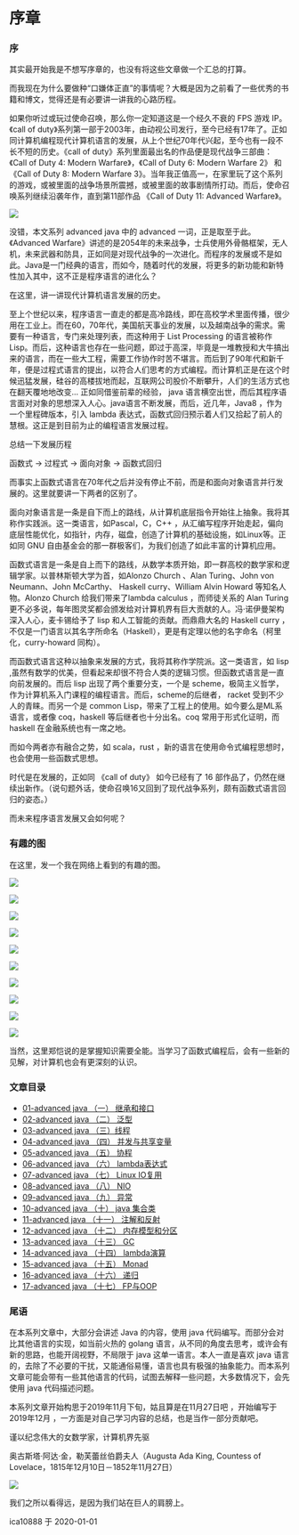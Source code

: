 # 序章

### 序

其实最开始我是不想写序章的，也没有将这些文章做一个汇总的打算。

而我现在为什么要做种“口嫌体正直”的事情呢？大概是因为之前看了一些优秀的书籍和博文，觉得还是有必要讲一讲我的心路历程。

如果你听过或玩过使命召唤，那么你一定知道这是一个经久不衰的 FPS 游戏 IP。《call of duty》系列第一部于2003年，由动视公司发行，至今已经有17年了。正如同计算机编程现代计算机语言的发展，从上个世纪70年代兴起，至今也有一段不长不短的历史。《call of duty》系列里面最出名的作品便是现代战争三部曲：《Call of Duty 4: Modern Warfare》，《Call of Duty 6: Modern Warfare 2》 和 《Call of Duty 8: Modern Warfare 3》。当年我正值高一，在家里玩了这个系列的游戏，或被里面的战争场景所震撼，或被里面的故事剧情所打动。而后，使命召唤系列继续沿袭年作，直到第11部作品 《Call of Duty 11: Advanced Warfare》。

![](img/cod.jpg)


没错，本文系列 advanced java 中的  advanced 一词，正是取至于此。《Advanced Warfare》讲述的是2054年的未来战争，士兵使用外骨骼框架，无人机，未来武器和防具，正如同是对现代战争的一次进化。而程序的发展或不是如此。Java是一门经典的语言，而如今，随着时代的发展，将更多的新功能和新特性加入其中，这不正是程序语言的进化么？

在这里，讲一讲现代计算机语言发展的历史。

至上个世纪以来，程序语言一直走的都是高冷路线，即在高校学术里面传播，很少用在工业上。而在60，70年代，美国航天事业的发展，以及越南战争的需求。需要有一种语言，专门来处理列表，而这种用于 List Processing 的语言被称作Lisp。而后，这种语言也存在一些问题，即过于高深，毕竟是一堆教授和大牛搞出来的语言，而在一些大工程，需要工作协作时苦不堪言。而后到了90年代和新千年，便是过程式语言的提出，以符合人们思考的方式编程。而计算机正是在这个时候迅猛发展，硅谷的高楼拔地而起，互联网公司股价不断攀升，人们的生活方式也在翻天覆地地改变... 正如同借鉴前辈的经验， java 语言横空出世，而后其程序语言面对对象的思想深入人心。java语言不断发展，而后，近几年，Java8 ，作为一个里程碑版本，引入 lambda 表达式，函数式回归预示着人们又拾起了前人的慧根。这正是到目前为止的编程语言发展过程。

总结一下发展历程

 函数式 -> 过程式 -> 面向对象 -> 函数式回归 

而事实上函数式语言在70年代之后并没有停止不前，而是和面向对象语言并行发展的。这里就要讲一下两者的区别了。

面向对象语言是一条是自下而上的路线，从计算机底层指令开始往上抽象。我将其称作实践派。这一类语言，如Pascal，C，C++ ，从汇编写程序开始走起，偏向底层性能优化，如指针，内存，磁盘，创造了计算机的基础设施，如Linux等。正如同 GNU 自由基金会的那一群极客们，为我们创造了如此丰富的计算机应用。

函数式语言是一条是自上而下的路线，从数学本质开始，即一群高校的数学家和逻辑学家。以普林斯顿大学为首，如Alonzo Church 、Alan Turing、John von Neumann、John McCarthy、  Haskell curry、William Alvin Howard 等知名人物。Alonzo Church 给我们带来了lambda calculus ，而师徒关系的 Alan Turing 更不必多说，每年图灵奖都会颁发给对计算机界有巨大贡献的人。冯·诺伊曼架构深入人心，麦卡锡给予了 lisp 和人工智能的贡献。而鼎鼎大名的 Haskell curry ，不仅是一门语言以其名字所命名（Haskell），更是有定理以他的名字命名（柯里化，curry-howard 同构）。

而函数式语言这种以抽象来发展的方式，我将其称作学院派。这一类语言，如 lisp  ,虽然有数学的优美，但看起来却很不符合人类的逻辑习惯。但函数式语言是一直向前发展的。而后 lisp 出现了两个重要分支，一个是 scheme，极简主义哲学，作为计算机系入门课程的编程语言。而后，scheme的后继者， racket 受到不少人的青睐。而另一个是 common Lisp，带来了工程上的使用。如今要么是ML系语言，或者像 coq，haskell 等后继者也十分出名。coq 常用于形式化证明，而 haskell 在金融系统也有一席之地。

而如今两者亦有融合之势，如 scala，rust ，新的语言在使用命令式编程思想时，也会使用一些函数式思想。

时代是在发展的，正如同 《call of duty》 如今已经有了 16 部作品了，仍然在继续出新作。（说句题外话，使命召唤16又回到了现代战争系列，颇有函数式语言回归的姿态。）

而未来程序语言发展又会如何呢？

### 有趣的图

在这里，发一个我在网络上看到的有趣的图。

![](img/fp1.jpg)

![](img/fp2.jpg)

![](img/fp3.jpg)

![](img/fp4.jpg)

![](img/fp5.jpg)

![](img/fp6.jpg)

![](img/fp7.jpg)

![](img/fp8.jpg)

![](img/fp9.jpg)

![](img/fp10.jpg)

当然，这里郑恺说的是掌握知识需要全能。当学习了函数式编程后，会有一些新的见解，对计算机也会有更深刻的认识。

### 文章目录

- [01-advanced java （一） 继承和接口](docs/01-advancedjava（一）继承和接口.md)
- [02-advanced java （二） 泛型](docs/02-advancedjava（二）泛型.md)
- [03-advanced java （三）线程](docs/03-advancedjava（三）线程.md)
- [04-advanced java （四） 并发与共享变量](docs/04-advancedjava（四）并发与共享变量.md)
- [05-advanced java （五） 协程](docs/05-advancedjava（五）协程.md)
- [06-advanced java （六） lambda表达式](docs/06-advancedjava（六）lambda表达式.md)
- [07-advanced java （七） Linux IO复用](docs/07-advancedjava（七）LinuxIO复用.md)
- [08-advanced java （八） NIO](docs/08-advancedjava（八）NIO.md)
- [09-advanced java （九） 异常](docs/09-advancedjava（九）异常.md)
- [10-advanced java （十） java 集合类](docs/10-advancedjava（十）java集合类.md)
- [11-advanced java （十一） 注解和反射](docs/11-advancedjava（十一）注解和反射.md)
- [12-advanced java （十二） 内存模型和分区](docs/12-advancedjava（十二）内存模型和分区.md)
- [13-advanced java （十三） GC](docs/13-advancedjava（十三）GC.md)
- [14-advanced java （十四） lambda演算](docs/14-advancedjava（十四）lambda演算.md)
- [15-advanced java （十五） Monad](docs/15-advancedjava（十五）Monad.md)
- [16-advanced java （十六） 递归](docs/16-advancedjava（十六）递归.md)
- [17-advanced java （十七） FP与OOP](docs/17-advancedjava（十七）FP与OOP.md)


### 尾语

在本系列文章中，大部分会讲述 Java 的内容，使用 java 代码编写。而部分会对比其他语言的实现，如当前火热的  golang 语言，从不同的角度去思考，或许会有新的思路，也能开阔视野，不局限于 java 这单一语言。本人一直是喜欢 java 语言的，去除了不必要的干扰，又能通俗易懂，语言也具有极强的抽象能力。而本系列文章可能会带有一些其他语言的代码，试图去解释一些问题，大多数情况下，会先使用 java 代码描述问题。

本系列文章开始构思于2019年11月下旬，姑且算是在11月27日吧 ，开始编写于 2019年12月 ，一方面是对自己学习内容的总结，也是当作一部分贡献吧。

谨以纪念伟大的女数学家，计算机界先驱

奥古斯塔·阿达·金，勒芙蕾丝伯爵夫人（Augusta Ada King, Countess of Lovelace，1815年12月10日－1852年11月27日）

![](img/ada.jpg)



我们之所以看得远，是因为我们站在巨人的肩膀上。



ica10888 于 2020-01-01
